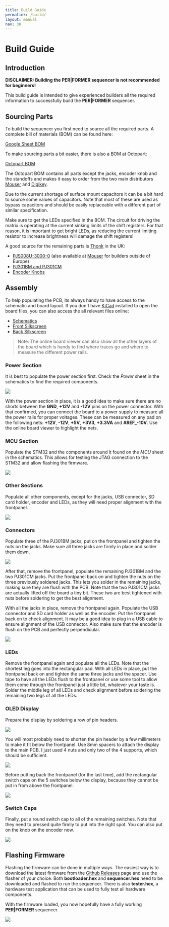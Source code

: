```yaml
---
title: Build Guide
permalink: /build/
layout: manual
nav: 30
---
```


# Build Guide

## Introduction

**DISCLAIMER: Building the PER\|FORMER sequencer is not recommended for beginners!**

This build guide is intended to give experienced builders all the required information to successfully build the **PER\|FORMER** sequencer.

## Sourcing Parts

To build the sequencer you first need to source all the required parts. A complete bill of materials (BOM) can be found here:

[Google Sheet BOM](https://docs.google.com/spreadsheets/d/1ISlHD3w4I0c7bPkKgSyBY_JKwI-BUlVTNLUrIJnzrM8/edit?usp=sharing)

To make sourcing parts a bit easier, there is also a BOM at Octopart:

[Octopart BOM](https://octopart.com/bom-tool/wxkGGtzB)

The Octopart BOM contains all parts except the jacks, encoder knob and the standoffs and makes it easy to order from the two main distributors [Mouser](https://www.mouser.com) and [Digikey](https://www.digikey.com).

Due to the current shortage of surface mount capacitors it can be a bit hard to source some values of capacitors. Note that most of these are used as bypass capacitors and should be easily replaceable with a different part of similar specification.

Make sure to get the LEDs specified in the BOM. The circuit for driving the matrix is operating at the current sinking limits of the shift registers. For that reason, it is important to get bright LEDs, as reducing the current limiting resistor to increase brightness will damage the shift registers!

A good source for the remaining parts is [Thonk](https://www.thonk.co.uk) in the UK:

- [PJS008U-3000-0](https://www.thonk.co.uk/shop/radio-music-sd-card-holder-only/) (also available at [Mouser](https://www.mouser.com) for builders outside of Europe)
- [PJ301BM and PJ301CM](https://www.thonk.co.uk/shop/3-5mm-jacks/)
- [Encoder Knobs](https://www.thonk.co.uk/shop/sifam-soft-touch-encoder-knobs/)

## Assembly

To help populating the PCB, its always handy to have access to the schematic and board layout. If you don't have [KiCad](http://kicad-pcb.org) installed to open the board files, you can also access the all relevant files online:

- [Schematics](https://cdn.rawgit.com/westlicht/performer-hardware/master/sequencer.pdf)
- [Front Silkscreen](https://eyrie.io/board/eca2465c9eca4299a8386ca4887076fa?pours=true&active=layout&layers=m000000000a010000000000000000000000000000000000000000000000000000000000000006&x=162560&y=54367&w=202964&h=117513&flipped=false)
- [Back Silkscreen](https://eyrie.io/board/eca2465c9eca4299a8386ca4887076fa?pours=true&active=layout&layers=m0000000005010000000000000000000000000000000000000000000000000000000000000006&x=162560&y=54367&w=202964&h=117513&flipped=true)

> Note: The online board viewer can also show all the other layers of the board which is handy to find where traces go and where to measure the different power rails.

### Power Section

It is best to populate the power section first. Check the _Power_ sheet in the schematics to find the required components.

![](images/power-section.jpg)

With the power section in place, it is a good idea to make sure there are no shorts between the **GND**, **+12V** and **-12V** pins on the power connector. With that confirmed, you can connect the board to a power supply to measure all the power rails for proper voltages. These can be measured on any pad on the following nets: **+12V**, **-12V**, **+5V**, **+3V3**, **+3.3VA** and **AREF_-10V**. Use the online board viewer to highlight the nets.

### MCU Section

Populate the STM32 and the components around it found on the _MCU_ sheet in the schematics. This allows for testing the JTAG connection to the STM32 and allow flashing the firmware.

![](images/stm32-section.jpg)

### Other Sections

Populate all other components, except for the jacks, USB connector, SD card holder, encoder and LEDs, as they will need proper alignment with the frontpanel.

![](images/all-sections.jpg)

### Connectors

Populate three of the PJ301BM jacks, put on the frontpanel and tighten the nuts on the jacks. Make sure all three jacks are firmly in place and solder them down.

![](images/three-jacks.jpg)

After that, remove the frontpanel, populate the remaining PJ301BM and the two PJ301CM jacks. Put the frontpanel back on and tighten the nuts on the three previously soldered jacks. This lets you solder in the remaining jacks, making sure they are flush with the PCB. Note that the two PJ301CM jacks are actually lifted off the board a tiny bit. These two are best tightened with nuts before soldering to get the best alignment.

With all the jacks in place, remove the frontpanel again. Populate the USB connector and SD card holder as well as the encoder. Put the frontpanel back on to check alignment. It may be a good idea to plug in a USB cable to ensure alignment of the USB connector. Also make sure that the encoder is flush on the PCB and perfectly perpendicular.

![](images/connectors.jpg)

### LEDs

Remove the frontpanel again and populate all the LEDs. Note that the shortest leg goes into the rectangular pad. With all LEDs in place, put the frontpanel back on and tighten the same three jacks and the spacer. Use tape to have all the LEDs flush to the frontpanel or use some tool to allow them come through the frontpanel just a little bit, whatever your taste is. Solder the middle leg of all LEDs and check alignment before soldering the remaining two legs of all the LEDs.

### OLED Display

Prepare the display by soldering a row of pin headers.

![](images/oled-pin-header.jpg)

You will most probably need to shorten the pin header by a few millimeters to make it fit below the frontpanel. Use 8mm spacers to attach the display to the main PCB. I just used 4 nuts and only two of the 4 supports, which should be sufficient.

![](images/oled-assembly.jpg)

Before putting back the frontpanel (for the last time), add the rectangular switch caps on the 5 switches below the display, because they cannot be put in from above the frontpanel.

![](images/switch-caps-missing.jpg)

### Switch Caps

Finally, put a round switch cap to all of the remaining switches. Note that they need to pressed quite firmly to put into the right spot. You can also put on the knob on the encoder now.

![](images/switch-caps.jpg)

## Flashing Firmware

Flashing the firmware can be done in multiple ways. The easiest way is to download the latest firmware from the [Github Releases](https://github.com/westlicht/performer/releases) page and use the flasher of your choice. Both **bootloader.hex** and **sequencer.hex** need to be downloaded and flashed to run the sequencer. There is also **tester.hex**, a hardware test application that can be used to fully test all hardware components.

With the firmware loaded, you now hopefully have a fully working **PER\|FORMER** sequencer.

![](images/final.jpg)


